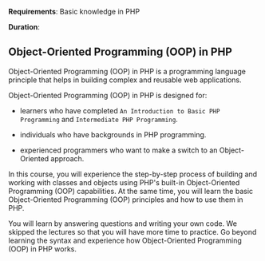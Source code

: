 **Requirements**: Basic knowledge in PHP

**Duration**: 

## Object-Oriented Programming (OOP) in PHP

Object-Oriented Programming (OOP) in PHP is a programming language principle that helps in building complex and reusable web applications. 

Object-Oriented Programming (OOP) in PHP is designed for:

* learners who have completed `An Introduction to Basic PHP Programming` and `Intermediate PHP Programming`.

* individuals who have backgrounds in PHP programming.

* experienced programmers who want to make a switch to an Object-Oriented approach.

In this course, you will experience the step-by-step process of building and working with classes and objects using PHP's built-in Object-Oriented Programming (OOP) capabilities. At the same time, you will learn the basic Object-Oriented Programming (OOP) principles and how to use them in PHP.

You will learn by answering questions and writing your own code. We skipped the lectures so that you will have more time to practice. Go beyond learning the syntax and experience how Object-Oriented Programming (OOP) in PHP works.